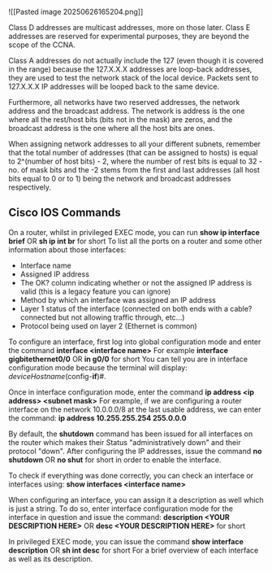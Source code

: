 ![[Pasted image 20250626165204.png]]

Class D addresses are multicast addresses, more on those later. Class E addresses are reserved for experimental purposes, they are beyond the scope of the CCNA.

Class A addresses do not actually include the 127 (even though it is covered in the range) because the 127.X.X.X addresses are loop-back addresses, they are used to test the network stack of the local device. Packets sent to 127.X.X.X IP addresses will be looped back to the same device.

Furthermore, all networks have two reserved addresses, the network address and the broadcast address. The network is address is the one where all the rest/host bits (bits not in the mask) are zeros, and the broadcast address is the one where all the host bits are ones.

When assigning network addresses to all your different subnets, remember that the total number of addresses (that can be assigned to hosts) is equal to 2^(number of host bits) - 2, where the number of rest bits is equal to 32 - no. of mask bits and the -2 stems from the first and last addresses (all host bits equal to 0 or to 1) being the network and broadcast addresses respectively.

## Cisco IOS Commands
On a router, whilst in privileged EXEC mode, you can run
	**show ip interface brief** OR
	**sh ip int br** for short 
To list all the ports on a router and some other information about those interfaces:
- Interface name
- Assigned IP address
- The OK? column indicating whether or not the assigned IP address is valid (this is a legacy feature you can ignore)
- Method by which an interface was assigned an IP address
- Layer 1 status of the interface (connected on both ends with a cable? connected but not allowing traffic through, etc...)
- Protocol being used on layer 2 (Ethernet is common) 

To configure an interface, first log into global configuration mode and enter the command
	**interface \<interface name\>**
For example
	**interface gigbitethernet0/0** OR
	**in g0/0** for short
You can tell you are in interface configuration mode because the terminal will display: *deviceHostname*(config-**if**)#.

Once in interface configuration mode, enter the command
	**ip address \<ip address> \<subnet mask>**
For example, if we are configuring a router interface on the network 10.0.0.0/8 at the last usable address, we can enter the command:
	**ip address 10.255.255.254 255.0.0.0**

By default, the **shutdown** command has been issued for all interfaces on the router which makes their Status "administratively down" and their protocol "down". After configuring the IP addresses, issue the command
	**no shutdown** OR
	**no shut** for short
in order to enable the interface.

To check if everything was done correctly, you can check an interface or interfaces using:
	**show interfaces \<interface name>**

When configuring an interface, you can assign it a description as well which is just a string. To do so, enter interface configuration mode for the interface in question and issue the command:
	**description \<YOUR DESCRIPTION HERE>** OR
	**desc \<YOUR DESCRIPTION HERE>** for short

In privileged EXEC mode, you can issue the command
	**show interface description** OR
	**sh int desc** for short
For a brief overview of each interface as well as its description.